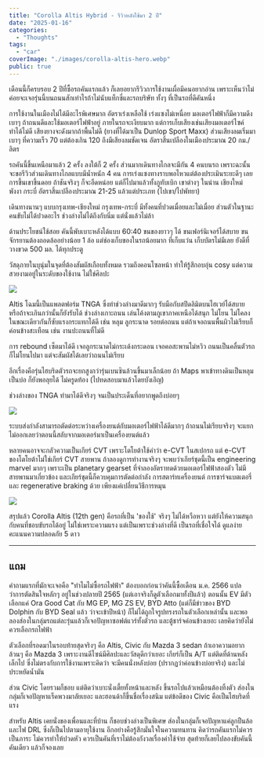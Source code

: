 ```yaml
---
title: "Corolla Altis Hybrid - รีวิวหลังใช้มา 2 ปี"
date: "2025-01-16"
categories:
  - "Thoughts"
tags:
  - "car"
coverImage: "./images/corolla-altis-hero.webp"
public: true
---
```


เดือนนี้ก็ครบรอบ 2 ปีที่ซื้อรถคันแรกแล้ว ก็เลยอยากรีวิวการใช้งานเผื่อมีคนอยากอ่าน
เพราะเห็นว่าไม่ค่อยจะเจอรุ่นนี้บนถนนสักเท่าไรถ้าไม่นับแท็กซี่และรถบริษัท
ทั้งๆ ที่เป็นรถที่ดีคันหนึ่ง

การใช้งานในเมืองไม่ได้มีอะไรพิเศษมาก อัตราเร่งเหลือใช้ เร่งแซงไม่เหนื่อย
มอเตอร์ไฟฟ้าก็มีความดึงเบาๆ
ถ้าถนนดีและใช้มอเตอร์ไฟฟ้าอยู่ ภายในรถจะเงียบมาก แต่การเก็บเสียงเช่นเสียงมอเตอร์ไซค์ทำได้ไม่ดี
เสียงยางจะดังมากถ้าพื้นไม่ดี (ยางที่ได้มาเป็น Dunlop Sport Maxx)
ส่วนเสียงลมเริ่มมาเบาๆ ที่ความเร็ว 70 แต่ต้องเกิน 120 ถึงมีเสียงลมชัดเจน
อัตราสิ้นเปลืองในเมืองประมาณ 20 กม./ลิตร

รถคันนี้ขึ้นเหนือมาแล้ว 2 ครั้ง ลงใต้ก็ 2 ครั้ง ส่วนมากเดินทางไกลจะมีกัน 4 คนบนรถ
เพราะฉะนั้นจะขอรีวิวส่วนเดินทางไกลแบบมีน้ำหนัก 4 คน
การเร่งแซงทางราบพอไหวแต่ต้องประเมินระยะดีๆ เลย
การขึ้นเขาขึ้นดอย ถ้าชันจริงๆ ก็จะอืดหน่อย แต่ก็ไปมาแล้วทั้งภูทับเบิก
เขาต่างๆ ในน่าน เชียงใหม่ พังงา กระบี่
อัตราสิ้นเปลืองประมาณ 21-25 แล้วแต่ประเภท (ไปเขา/ไปพัทยา)

เดินทางนานๆ แบบกรุงเทพ-เชียงใหม่ กรุงเทพ-กระบี่ มีทั้งคนที่ปวดเมื่อยและไม่เมื่อย
ส่วนตัวในฐานะคนขับไม่ได้ปวดอะไร ช่วงล่างไม่ได้ถึงกับนิ่ม แต่นั่งแล้วไม่ล้า

ด้านประโยชน์ใช้สอย คันนี้พับเบาะหลังได้แบบ 60:40 ขนของยาวๆ ได้
ขนเฟอร์นิเจอร์ได้สบาย ขนจักรยานต้องถอดล้ออย่างน้อย 1 ล้อ
แต่ช่องเก็บของในรถน้อยมาก ที่เก็บแว่น เก็บบัตรไม่มีเลย ยังดีที่วางขวด 500 มล. ได้ทุกประตู

วัสดุภายในบุนุ่มในจุดที่ต้องสัมผัสเกือบทั้งหมด รวมถึงคอนโซลหน้า ทำให้รู้สึกอบอุ่น cosy
แต่ความสวยงามอยู่ในระดับของใช้งาน ไม่ใช่ศิลปะ

![](images/corolla-altis-1.webp)

Altis โฉมนี้เป็นแพลตฟอร์ม TNGA ซึ่งทำช่วงล่างมาดีมากๆ รับมือกับสปีดลิมิตบนไฮเวย์ได้สบาย
หรือถ้าจะเกินกว่านั้นก็ยังรับได้ ช่วงล่างเกาะถนน เล่นโค้งตามภูเขาภาคเหนือได้สนุก
ไม่โยน ไม่โคลง ในขณะเดียวกันก็ซับแรงกระแทกได้ดี เช่น หลุม ลูกระนาด รอยต่อถนน
แต่ถ้าเจอถนนพื้นผิวไม่เรียบก็ค่อนข้างสะเทือน เช่น งานปะถนนที่ไม่ดี

การ rebound เซ็ตมาได้ดี เจอลูกระนาดไม่กระเด้งกระดอน เจอคอสะพานไม่หวิว
ถนนเป็นคลื่นตัวรถก็ไม่โยนไปมา แต่จะสัมผัสได้เลยว่าถนนไม่เรียบ

อีกเรื่องคือรุ่นไฮบริดตัวรถจะยกสูงกว่ารุ่นเบนซินล้วนขึ้นมาเล็กน้อย
ถ้า Maps พาเข้าทางดินเป็นหลุมเป็นบ่อ ก็ยังพอลุยได้ ไม่ครูดท้อง
(ไปทดสอบมาแล้วโดยบังเอิญ)

ช่วงล่างของ TNGA ทำมาได้ดีจริงๆ จนเป็นประเด็นที่อยากพูดถึงบ่อยๆ

![](images/corolla-altis-2.webp)

ระบบส่งกำลังสามารถตัดต่อระหว่างเครื่องยนต์กับมอเตอร์ไฟฟ้าได้ดีมากๆ
ถ้าถนนไม่เรียบจริงๆ จะแยกไม่ออกเลยว่าตอนนี้สลับจากมอเตอร์มาเป็นเครื่องยนต์แล้ว

หลายคนอาจจะกลัวความเป็นเกียร์ CVT เพราะโตโยต้าใช้คำว่า e-CVT ในสเปกรถ
แต่ e-CVT ของโตโยต้าไม่ใช่เกียร์ CVT สายพาน
ถ้าลองดูการทำงานจริงๆ จะพบว่าเกียร์ชุดนี้เป็น engineering marvel มากๆ
เพราะเป็น planetary gearset ที่จำลองอัตราทดด้วยมอเตอร์ไฟฟ้าสองตัว
ไม่มีสายพานมาเกี่ยวข้อง และเกียร์ชุดนี้ก็ควบคุมการตัดต่อกำลัง การสตาร์ทเครื่องยนต์
การชาร์จแบตเตอรี่ และ regenerative braking ด้วย เพียงแค่เปลี่ยนวิธีการหมุน

![](images/corolla-altis-3.webp)

สรุปแล้ว Corolla Altis (12th gen) คือรถที่เป็น 'ของใช้' จริงๆ ไม่ได้หวือหวา
แต่ยังให้ความสนุกกับคนที่ชอบขับรถได้อยู่ ไม่ใช่เพราะความแรง แต่เป็นเพราะช่วงล่างที่ดี
เป็นรถที่เชื่อใจได้ ดูแลง่าย คะแนนความปลอดภัย 5 ดาว

---

## แถม

คำถามแรกที่มักจะเจอคือ "ทำไมไม่ซื้อรถไฟฟ้า" ต้องบอกก่อนว่าคันนี้ซื้อเดือน ม.ค. 2566
แปลว่าการตัดสินใจหลักๆ อยู่ในช่วงปลายปี 2565 (แต่เอาจริงก็ดูตัวเลือกมาทั้งปีแล้ว)
ตอนนั้น EV มีตัวเลือกแค่ Ora Good Cat กับ MG EP, MG ZS EV, BYD Atto
(แต่ก็มีข่าวของ BYD Dolphin กับ BYD Seal แล้ว ว่าจะเข้าปีหน้า)
ก็ไม่ได้ถูกใจรูปทรงรถในตัวเลือกเหล่านั้น
และพอลองส่องในกลุ่มรถแต่ละรุ่นแล้วก็เจอปัญหาซอฟต์แวร์ทั้งตัวรถ
และตู้ชาร์จค่อนข้างเยอะ เลยคิดว่ายังไม่ควรเลือกรถไฟฟ้า

ตัวเลือกที่รอดมาในรอบท้ายสุดจริงๆ คือ Altis, Civic กับ Mazda 3 sedan
ถ้าเอาความอยากล้วนๆ คือ Mazda 3 เพราะงานดีไซน์มีศิลปะและวัสดุดีกว่าเยอะ
เกียร์ก็เป็น A/T แต่ติดที่ด้านหลังเล็กไป ซึ่งไม่ตรงกับการใช้งานเพราะคิดว่า
จะมีคนนั่งหลังบ่อย (ปรากฏว่าค่อนข้างบ่อยจริง) และไม่ประหยัดน้ำมัน

ส่วน Civic โดยรวมก็ชอบ แต่ติดว่าเบาะนั่งเตี้ยทั้งหน้าและหลัง
ขึ้นรถไปแล้วเหมือนต้องทิ้งตัว ส่องในกลุ่มก็เจอปัญหาแร็คพวงมาลัยเยอะ
และฮอนด้าก็ขึ้นชื่อเรื่องสนิม แต่ข้อดีของ Civic คือเป็นไฮบริดที่แรง

สำหรับ Altis เคยนั่งของเพื่อนและที่บ้าน ก็ชอบช่วงล่างเป็นพิเศษ
ส่องในกลุ่มก็เจอปัญหาแค่ลูกปืนล้อและไฟ DRL ซึ่งก็เป็นไปตามอายุใช้งาน
อีกอย่างคือรู้สึกมั่นใจในความทนทาน คิดว่ารถคันแรกไม่ควรเป็นภาระ
ไม่ควรทำให้ปวดหัว ควรเป็นคันที่เราไม่ต้องกังวลเรื่องค่าใช้จ่าย
สุดท้ายก็เลยไปลองขับคันนี้คันเดียว แล้วก็จองเลย
